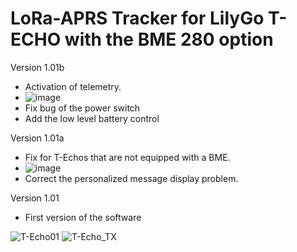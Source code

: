 # LoRa-APRS Tracker for LilyGo T-ECHO with the BME 280 option
Version 1.01b
- Activation of telemetry.
- ![image](https://user-images.githubusercontent.com/74018524/174425904-ba914841-e32f-4df3-8c93-0dd14ea52378.png)
- Fix bug of the power switch
- Add the low level battery control

Version 1.01a
- Fix for T-Echos that are not equipped with a BME.
- ![image](https://user-images.githubusercontent.com/74018524/173400571-39bf25c3-d019-49e7-b5df-6a989d5a3a6e.png)
- Correct the personalized message display problem.
 
Version 1.01
- First version of the software

![T-Echo01](https://user-images.githubusercontent.com/74018524/171911327-f6921fad-2aaa-4a55-8697-c57a5708f75b.JPG)
![T-Echo_TX](https://user-images.githubusercontent.com/74018524/172041524-c14e4eb6-0f3d-4dde-a887-44bfb5aeeb37.jpg)
